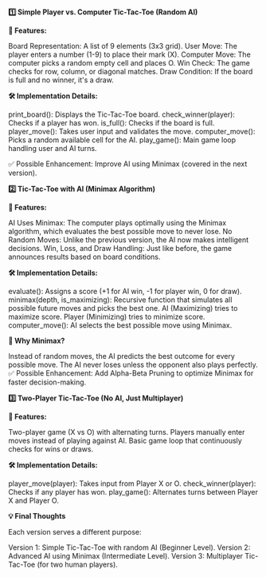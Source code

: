 **1️⃣ Simple Player vs. Computer Tic-Tac-Toe (Random AI)**

**📌 Features:**

Board Representation: A list of 9 elements (3x3 grid).
User Move: The player enters a number (1-9) to place their mark (X).
Computer Move: The computer picks a random empty cell and places O.
Win Check: The game checks for row, column, or diagonal matches.
Draw Condition: If the board is full and no winner, it's a draw.

**🛠️ Implementation Details:**

print_board(): Displays the Tic-Tac-Toe board.
check_winner(player): Checks if a player has won.
is_full(): Checks if the board is full.
player_move(): Takes user input and validates the move.
computer_move(): Picks a random available cell for the AI.
play_game(): Main game loop handling user and AI turns.

✅ Possible Enhancement: Improve AI using Minimax (covered in the next version).

**2️⃣ Tic-Tac-Toe with AI (Minimax Algorithm)**

**📌 Features:**

AI Uses Minimax: The computer plays optimally using the Minimax algorithm, which evaluates the best possible move to never lose.
No Random Moves: Unlike the previous version, the AI now makes intelligent decisions.
Win, Loss, and Draw Handling: Just like before, the game announces results based on board conditions.

**🛠️ Implementation Details:**

evaluate(): Assigns a score (+1 for AI win, -1 for player win, 0 for draw).
minimax(depth, is_maximizing):
Recursive function that simulates all possible future moves and picks the best one.
AI (Maximizing) tries to maximize score.
Player (Minimizing) tries to minimize score.
computer_move(): AI selects the best possible move using Minimax.

**🤖 Why Minimax?**

Instead of random moves, the AI predicts the best outcome for every possible move.
The AI never loses unless the opponent also plays perfectly.
✅ Possible Enhancement: Add Alpha-Beta Pruning to optimize Minimax for faster decision-making.

**3️⃣ Two-Player Tic-Tac-Toe (No AI, Just Multiplayer)**

**📌 Features:**

Two-player game (X vs O) with alternating turns.
Players manually enter moves instead of playing against AI.
Basic game loop that continuously checks for wins or draws.

**🛠️ Implementation Details:**

player_move(player): Takes input from Player X or O.
check_winner(player): Checks if any player has won.
play_game(): Alternates turns between Player X and Player O.

**💡 Final Thoughts**

Each version serves a different purpose:

Version 1: Simple Tic-Tac-Toe with random AI (Beginner Level).
Version 2: Advanced AI using Minimax (Intermediate Level).
Version 3: Multiplayer Tic-Tac-Toe (for two human players).
